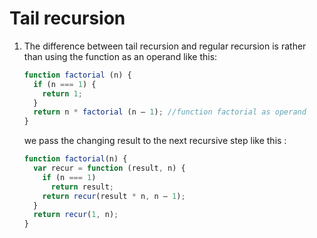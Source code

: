 # Tail recursion

1. The difference between tail recursion and regular recursion is rather than using the function as an operand like this:

   ```javascript
   function factorial (n) {
     if (n === 1) {
       return 1;
     }
     return n * factorial (n — 1); //function factorial as operand
   }
   ```

   we pass the changing result to the next recursive step like this :

   ```javascript
   function factorial(n) {
     var recur = function (result, n) {
       if (n === 1)
         return result;  
       return recur(result * n, n — 1);
     }
     return recur(1, n);
   }
   ```

   